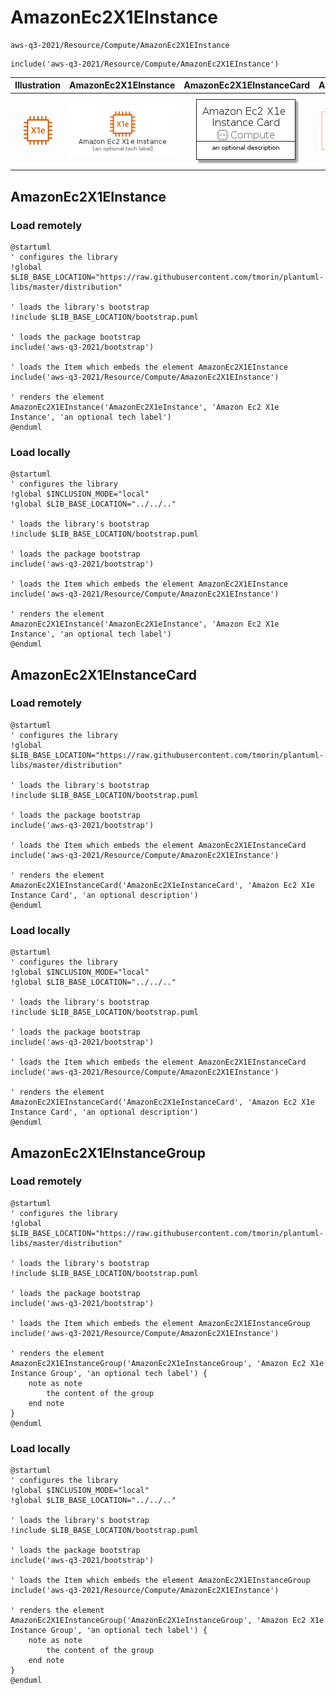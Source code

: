 # AmazonEc2X1EInstance


```text
aws-q3-2021/Resource/Compute/AmazonEc2X1EInstance
```

```text
include('aws-q3-2021/Resource/Compute/AmazonEc2X1EInstance')
```



| Illustration | AmazonEc2X1EInstance | AmazonEc2X1EInstanceCard | AmazonEc2X1EInstanceGroup |
| :---: | :---: | :---: | :---: |
| ![illustration for Illustration](../../../aws-q3-2021/Resource/Compute/AmazonEc2X1EInstance.png) | ![illustration for AmazonEc2X1EInstance](../../../aws-q3-2021/Resource/Compute/AmazonEc2X1EInstance.Local.png) | ![illustration for AmazonEc2X1EInstanceCard](../../../aws-q3-2021/Resource/Compute/AmazonEc2X1EInstanceCard.Local.png) | ![illustration for AmazonEc2X1EInstanceGroup](../../../aws-q3-2021/Resource/Compute/AmazonEc2X1EInstanceGroup.Local.png) |




## AmazonEc2X1EInstance

### Load remotely
```plantuml
@startuml
' configures the library
!global $LIB_BASE_LOCATION="https://raw.githubusercontent.com/tmorin/plantuml-libs/master/distribution"

' loads the library's bootstrap
!include $LIB_BASE_LOCATION/bootstrap.puml

' loads the package bootstrap
include('aws-q3-2021/bootstrap')

' loads the Item which embeds the element AmazonEc2X1EInstance
include('aws-q3-2021/Resource/Compute/AmazonEc2X1EInstance')

' renders the element
AmazonEc2X1EInstance('AmazonEc2X1eInstance', 'Amazon Ec2 X1e Instance', 'an optional tech label')
@enduml
```

### Load locally
```plantuml
@startuml
' configures the library
!global $INCLUSION_MODE="local"
!global $LIB_BASE_LOCATION="../../.."

' loads the library's bootstrap
!include $LIB_BASE_LOCATION/bootstrap.puml

' loads the package bootstrap
include('aws-q3-2021/bootstrap')

' loads the Item which embeds the element AmazonEc2X1EInstance
include('aws-q3-2021/Resource/Compute/AmazonEc2X1EInstance')

' renders the element
AmazonEc2X1EInstance('AmazonEc2X1eInstance', 'Amazon Ec2 X1e Instance', 'an optional tech label')
@enduml
```

## AmazonEc2X1EInstanceCard

### Load remotely
```plantuml
@startuml
' configures the library
!global $LIB_BASE_LOCATION="https://raw.githubusercontent.com/tmorin/plantuml-libs/master/distribution"

' loads the library's bootstrap
!include $LIB_BASE_LOCATION/bootstrap.puml

' loads the package bootstrap
include('aws-q3-2021/bootstrap')

' loads the Item which embeds the element AmazonEc2X1EInstanceCard
include('aws-q3-2021/Resource/Compute/AmazonEc2X1EInstance')

' renders the element
AmazonEc2X1EInstanceCard('AmazonEc2X1eInstanceCard', 'Amazon Ec2 X1e Instance Card', 'an optional description')
@enduml
```

### Load locally
```plantuml
@startuml
' configures the library
!global $INCLUSION_MODE="local"
!global $LIB_BASE_LOCATION="../../.."

' loads the library's bootstrap
!include $LIB_BASE_LOCATION/bootstrap.puml

' loads the package bootstrap
include('aws-q3-2021/bootstrap')

' loads the Item which embeds the element AmazonEc2X1EInstanceCard
include('aws-q3-2021/Resource/Compute/AmazonEc2X1EInstance')

' renders the element
AmazonEc2X1EInstanceCard('AmazonEc2X1eInstanceCard', 'Amazon Ec2 X1e Instance Card', 'an optional description')
@enduml
```

## AmazonEc2X1EInstanceGroup

### Load remotely
```plantuml
@startuml
' configures the library
!global $LIB_BASE_LOCATION="https://raw.githubusercontent.com/tmorin/plantuml-libs/master/distribution"

' loads the library's bootstrap
!include $LIB_BASE_LOCATION/bootstrap.puml

' loads the package bootstrap
include('aws-q3-2021/bootstrap')

' loads the Item which embeds the element AmazonEc2X1EInstanceGroup
include('aws-q3-2021/Resource/Compute/AmazonEc2X1EInstance')

' renders the element
AmazonEc2X1EInstanceGroup('AmazonEc2X1eInstanceGroup', 'Amazon Ec2 X1e Instance Group', 'an optional tech label') {
    note as note
        the content of the group
    end note
}
@enduml
```

### Load locally
```plantuml
@startuml
' configures the library
!global $INCLUSION_MODE="local"
!global $LIB_BASE_LOCATION="../../.."

' loads the library's bootstrap
!include $LIB_BASE_LOCATION/bootstrap.puml

' loads the package bootstrap
include('aws-q3-2021/bootstrap')

' loads the Item which embeds the element AmazonEc2X1EInstanceGroup
include('aws-q3-2021/Resource/Compute/AmazonEc2X1EInstance')

' renders the element
AmazonEc2X1EInstanceGroup('AmazonEc2X1eInstanceGroup', 'Amazon Ec2 X1e Instance Group', 'an optional tech label') {
    note as note
        the content of the group
    end note
}
@enduml
```

